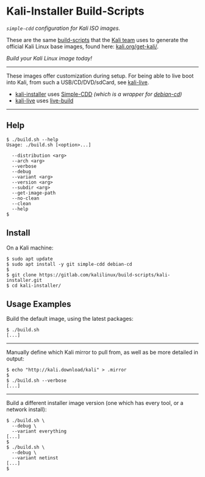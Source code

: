 # Kali-Installer Build-Scripts

_`simple-cdd` configuration for Kali ISO images._

These are the same [build-scripts](https://gitlab.com/kalilinux/build-scripts) that the [Kali team](https://www.kali.org/) uses to generate the official Kali Linux base images, found here: [kali.org/get-kali/](https://www.kali.org/get-kali/).

_Build your Kali Linux image today!_

- - -

These images offer customization during setup. For being able to live boot into Kali, from such a USB/CD/DVD/sdCard, see [kali-live](https://gitlab.com/kalilinux/build-scripts/kali-live).

- [kali-installer](https://gitlab.com/kalilinux/build-scripts/kali-installer) uses [Simple-CDD](https://wiki.debian.org/Simple-CDD) _(which is a wrapper for [debian-cd](https://wiki.debian.org/debian-cd))_
- [kali-live](https://gitlab.com/kalilinux/build-scripts/kali-live) uses [live-build](https://live-team.pages.debian.net/live-manual/html/live-manual/index.en.html)

- - -

## Help

```console
$ ./build.sh --help
Usage: ./build.sh [<option>...]

  --distribution <arg>
  --arch <arg>
  --verbose
  --debug
  --variant <arg>
  --version <arg>
  --subdir <arg>
  --get-image-path
  --no-clean
  --clean
  --help
$
```

## Install

On a Kali machine:

```console
$ sudo apt update
$ sudo apt install -y git simple-cdd debian-cd
$
$ git clone https://gitlab.com/kalilinux/build-scripts/kali-installer.git
$ cd kali-installer/
```

## Usage Examples

Build the default image, using the latest packages:

```console
$ ./build.sh
[...]
```

- - -

Manually define which Kali mirror to pull from, as well as be more detailed in output:

```console
$ echo "http://kali.download/kali" > .mirror
$
$ ./build.sh --verbose
[...]
```

- - -

Build a different installer image version (one which has every tool, or a network install):

```console
$ ./build.sh \
  --debug \
  --variant everything
[...]
$
$ ./build.sh \
  --debug \
  --variant netinst
[...]
$
```
